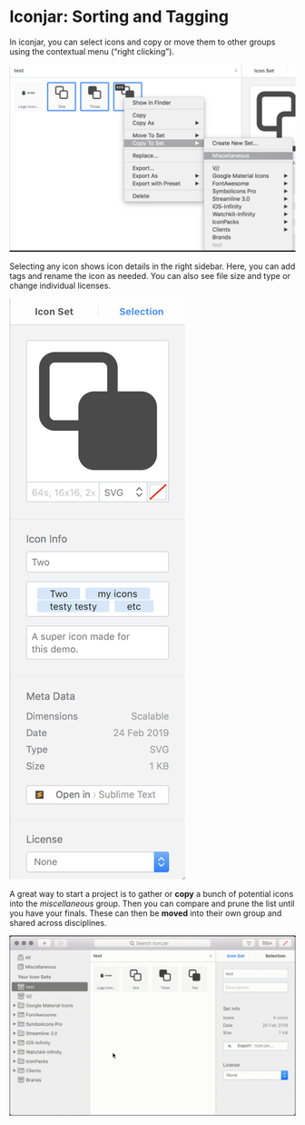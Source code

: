# Iconjar: Sorting and Tagging

In iconjar, you can select icons and copy or move them to other groups using the contextual menu (“right clicking”).

![Copy icons to other sets](./files/iconjar-copyto.png)

Selecting any icon shows icon details in the right sidebar. Here, you can add tags and rename the icon as needed. You can also see file size and type or change individual licenses.

![Edit icon details](./files/iconjar-sidebar.png)

A great way to start a project is to gather or **copy** a bunch of potential icons into the _miscellaneous_ group. Then you can compare and prune the list until you have your finals. These can then be **moved** into their own group and shared across disciplines.

![Start generating project set](./files/iconjar-create-project-set.gif)

